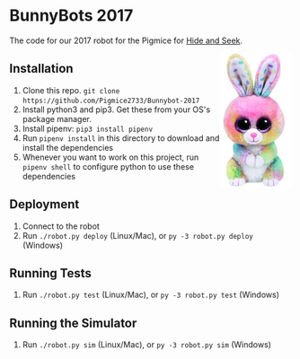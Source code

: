 # BunnyBots 2017
The code for our 2017 robot for the Pigmice for [Hide and Seek](http://team1540.org/bunnybots/).

<img align="right" src="media/logo.jpg" width="129" height="240"/>

## Installation
1. Clone this repo. `git clone https://github.com/Pigmice2733/Bunnybot-2017`
2. Install python3 and pip3. Get these from your OS's package manager.
3. Install pipenv: `pip3 install pipenv`
4. Run `pipenv install` in this directory to download and install the dependencies
5. Whenever you want to work on this project, run `pipenv shell` to configure python to use these dependencies

## Deployment
1. Connect to the robot
2. Run `./robot.py deploy` (Linux/Mac), or `py -3 robot.py deploy` (Windows)

## Running Tests
1. Run `./robot.py test` (Linux/Mac), or `py -3 robot.py test` (Windows)

## Running the Simulator
1. Run `./robot.py sim` (Linux/Mac), or `py -3 robot.py sim` (Windows)
